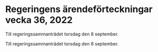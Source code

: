 # Regeringens ärendeförteckningar vecka 36, 2022

Till regeringssammanträdet torsdag den 8 september.

Till regeringssammanträdet torsdag den 8 september.
